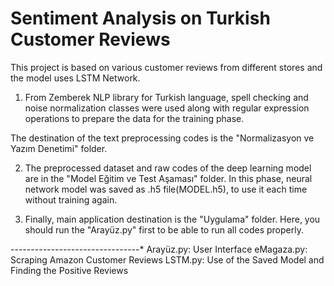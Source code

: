 # Sentiment Analysis on Turkish Customer Reviews

This project is based on various customer reviews from different stores and the model uses LSTM Network.

1) From Zemberek NLP library for Turkish language, spell checking and noise normalization classes were used along with regular expression operations to prepare the data for the training phase.

The destination of the text preprocessing codes is the "Normalizasyon ve Yazım Denetimi" folder.

2) The preprocessed dataset and raw codes of the deep learning model are in the "Model Eğitim ve Test Aşaması" folder. In this phase, neural network model was saved as .h5 file(MODEL.h5), to use it each time without training again.

3) Finally, main application destination is the "Uygulama" folder. Here, you should run the "Arayüz.py" first to be able to run all codes properly.

*-*-*-*-*-*-*-*-*-*-*-*-*-*-*-*-*-*-*-*-*-*-*-*-*-*-*-*-*-*-*-*-*
Arayüz.py: User Interface
eMagaza.py: Scraping Amazon Customer Reviews
LSTM.py: Use of the Saved Model and Finding the Positive Reviews
